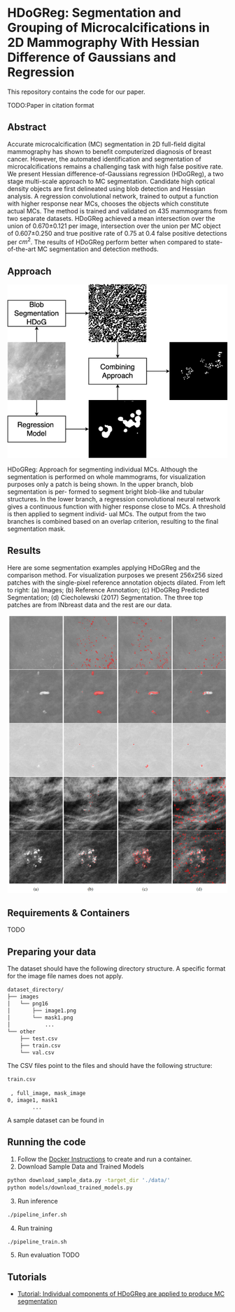 # HDoGReg: Segmentation and Grouping of Microcalcifications in 2D Mammography With Hessian Difference of Gaussians and Regression

This repository contains the code for our paper.

TODO:Paper in citation format


## Abstract

Accurate microcalcification (MC) segmentation in 2D full-field digital mammography has shown to benefit computerized diagnosis of breast cancer. However, the automated identification and segmentation of microcalcifications remains a challenging task with high false positive rate. We present Hessian difference-of-Gaussians regression (HDoGReg), a two stage multi-scale approach to MC segmentation. Candidate high optical density objects are first delineated using blob detection and Hessian analysis. A regression convolutional network, trained  to output a function with higher response near MCs, chooses the objects which constitute actual MCs. The method is trained and validated on 435 mammograms from two separate datasets. HDoGReg achieved a mean intersection over the union of 0.670$\pm$0.121 per image, intersection over the union per MC object of 0.607$\pm$0.250 and true positive rate of 0.75 at 0.4 false positive detections per $cm^2$. The results of HDoGReg perform better when compared to state-of-the-art MC segmentation and detection methods.

## Approach

![HDoGReg: Approach for segmenting individual microcalcifications.](https://github.com/cmarasinou/HDoGReg/blob/master/documentation/figures/SegmentationPipeline.png)

HDoGReg: Approach for segmenting individual MCs. Although the segmentation is performed on whole mammograms, for visualization purposes only a patch is being shown. In the upper branch, blob segmentation is per- formed to segment bright blob-like and tubular structures. In the lower branch, a regression convolutional neural network gives a continuous function with higher response close to MCs. A threshold is then applied to segment individ- ual MCs. The output from the two branches is combined based on an overlap criterion, resulting to the final segmentation mask.

## Results

Here are some segmentation examples applying HDoGReg and the comparison method. For visualization purposes we present 256x256 sized patches with the single-pixel
reference annotation objects dilated. From left to right: (a) Images; (b) Reference Annotation; (c) HDoGReg Predicted Segmentation; (d) Ciecholewski (2017)
Segmentation. The three top patches are from INbreast data and the rest are our data.

![Segmentation Examples](https://github.com/cmarasinou/HDoGReg/blob/master/documentation/figures/ResultExamples.png)


## Requirements & Containers

TODO

## Preparing your data

The dataset should have the following directory structure. A specific format for the image file names does not apply. 

```
dataset_directory/
├── images
│   └── png16
│       ├── image1.png
│       └── mask1.png
│           ...
└── other
    ├── test.csv
    ├── train.csv
    └── val.csv
```

The CSV files point to the files and should have the following structure:

```
train.csv

 , full_image, mask_image
0, image1, mask1
        ...
```

A sample dataset can be found in 

## Running the code

1. Follow the [Docker Instructions](https://github.com/cmarasinou/HDoGReg/blob/master/docker/README.md) to create and run a container.
2. Download Sample Data and Trained Models
```bash
python download_sample_data.py -target_dir './data/'
python models/download_trained_models.py
```
3. Run inference
```bash
./pipeline_infer.sh
```
4. Run training
```bash
./pipeline_train.sh
```
5. Run evaluation
TODO

## Tutorials

- [Tutorial: Individual components of HDoGReg are applied to produce MC segmentation](https://github.com/cmarasinou/HDoGReg/blob/master/notebooks/microcalcification-segmentation-tutorial.ipynb)